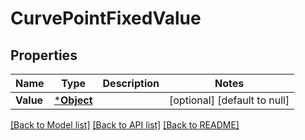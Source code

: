 # CurvePointFixedValue

## Properties
Name | Type | Description | Notes
------------ | ------------- | ------------- | -------------
**Value** | [***Object**](.md) |  | [optional] [default to null]

[[Back to Model list]](../README.md#documentation-for-models) [[Back to API list]](../README.md#documentation-for-api-endpoints) [[Back to README]](../README.md)

